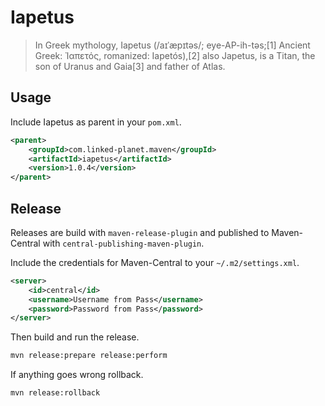 # Iapetus

> In Greek mythology, Iapetus (/aɪˈæpɪtəs/; eye-AP-ih-təs;[1] Ancient Greek: Ἰαπετός, romanized: Iapetós),[2] also Japetus, is a Titan, the son of Uranus and Gaia[3] and father of Atlas.

## Usage

Include Iapetus as parent in your `pom.xml`.

```xml
<parent>
    <groupId>com.linked-planet.maven</groupId>
    <artifactId>iapetus</artifactId>
    <version>1.0.4</version>
</parent>
```

## Release

Releases are build with `maven-release-plugin` and published to Maven-Central with `central-publishing-maven-plugin`.

Include the credentials for Maven-Central to your `~/.m2/settings.xml`.

```xml
<server>
    <id>central</id>
    <username>Username from Pass</username>
    <password>Password from Pass</password>
</server>
```

Then build and run the release.

```bash
mvn release:prepare release:perform
```

If anything goes wrong rollback.

```bash
mvn release:rollback
```
